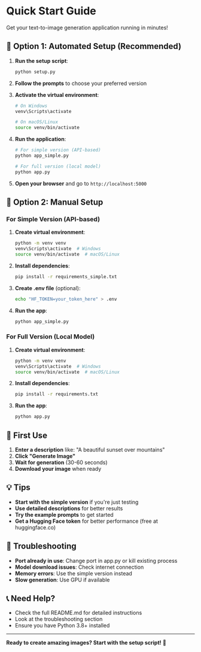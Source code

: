 # Quick Start Guide

Get your text-to-image generation application running in minutes!

## 🚀 Option 1: Automated Setup (Recommended)

1. **Run the setup script**:
   ```bash
   python setup.py
   ```

2. **Follow the prompts** to choose your preferred version

3. **Activate the virtual environment**:
   ```bash
   # On Windows
   venv\Scripts\activate
   
   # On macOS/Linux
   source venv/bin/activate
   ```

4. **Run the application**:
   ```bash
   # For simple version (API-based)
   python app_simple.py
   
   # For full version (local model)
   python app.py
   ```

5. **Open your browser** and go to `http://localhost:5000`

## 🚀 Option 2: Manual Setup

### For Simple Version (API-based)

1. **Create virtual environment**:
   ```bash
   python -m venv venv
   venv\Scripts\activate  # Windows
   source venv/bin/activate  # macOS/Linux
   ```

2. **Install dependencies**:
   ```bash
   pip install -r requirements_simple.txt
   ```

3. **Create .env file** (optional):
   ```bash
   echo "HF_TOKEN=your_token_here" > .env
   ```

4. **Run the app**:
   ```bash
   python app_simple.py
   ```

### For Full Version (Local Model)

1. **Create virtual environment**:
   ```bash
   python -m venv venv
   venv\Scripts\activate  # Windows
   source venv/bin/activate  # macOS/Linux
   ```

2. **Install dependencies**:
   ```bash
   pip install -r requirements.txt
   ```

3. **Run the app**:
   ```bash
   python app.py
   ```

## 🎯 First Use

1. **Enter a description** like: "A beautiful sunset over mountains"
2. **Click "Generate Image"**
3. **Wait for generation** (30-60 seconds)
4. **Download your image** when ready

## 💡 Tips

- **Start with the simple version** if you're just testing
- **Use detailed descriptions** for better results
- **Try the example prompts** to get started
- **Get a Hugging Face token** for better performance (free at huggingface.co)

## 🔧 Troubleshooting

- **Port already in use**: Change port in app.py or kill existing process
- **Model download issues**: Check internet connection
- **Memory errors**: Use the simple version instead
- **Slow generation**: Use GPU if available

## 📞 Need Help?

- Check the full README.md for detailed instructions
- Look at the troubleshooting section
- Ensure you have Python 3.8+ installed

---

**Ready to create amazing images? Start with the setup script!** 🎨 